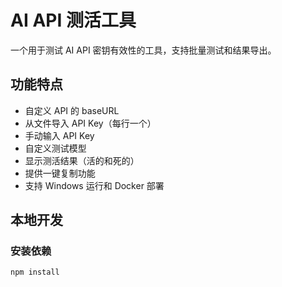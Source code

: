 # AI API 测活工具

一个用于测试 AI API 密钥有效性的工具，支持批量测试和结果导出。

## 功能特点

- 自定义 API 的 baseURL
- 从文件导入 API Key（每行一个）
- 手动输入 API Key
- 自定义测试模型
- 显示测活结果（活的和死的）
- 提供一键复制功能
- 支持 Windows 运行和 Docker 部署

## 本地开发

### 安装依赖

```bash
npm install